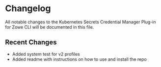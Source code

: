 # Changelog

All notable changes to the Kubernetes Secrets Credential Manager Plug-in for Zowe CLI will be documented in this file.

## Recent Changes

- Added system test for v2 profiles
- Added readme with instructions on how to use and install the repo
